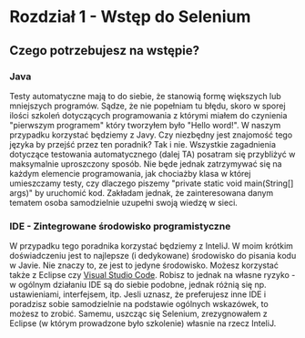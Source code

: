 # Rozdział 1 - Wstęp do Selenium

## Czego potrzebujesz na wstępie? 
### Java
Testy automatyczne mają to do siebie, że stanowią formę większych lub mniejszych programów. Sądze, że nie popełniam tu błędu, skoro w sporej ilości  szkoleń dotyczących programowania z którymi miałem do czynienia "pierwszym programem" który tworzyłem było "Hello word!". W naszym przypadku korzystać będziemy z Javy. Czy niezbędny jest znajomość tego języka by przejść przez ten poradnik? Tak i nie. Wszystkie zagadnienia dotyczące testowania automatycznego (dalej TA) posatram się przybliżyć w maksymalnie uproszczony sposób. Nie będe jednak zatrzymywać się na każdym elemencie programowania, jak chociażby klasa w której umieszczamy testy, czy dlaczego piszemy "private static void main(String[] args)" by uruchomić kod. Zakładam jednak, że zainteresowana danym tematem osoba samodzielnie uzupełni swoją wiedzę w sieci. 
### IDE - Zintegrowane środowisko programistyczne
W przypadku tego poradnika korzystać będziemy z InteliJ. W moim krótkim doświadczeniu jest to najlepsze (i dedykowane) środowisko do pisania kodu w Javie. 
Nie znaczy to, ze jest to jedyne środowisko. Możesz korzystać także z Eclipse czy [Visual Studio Code](https://code.visualstudio.com/docs/java/java-testing). Robisz to jednak na własne ryzyko - w ogólnym działaniu IDE są do siebie podobne, jednak różnią się np. ustawieniami, interfejsem, itp. Jesli uznasz, że preferujesz inne IDE i poradzisz sobie samodzielnie na podstawie ogólnych wskazówek, to możesz to zrobić. Samemu, uszcząc się Selenium, zrezygnowałem z Eclipse (w którym prowadzone było szkolenie) własnie na rzecz InteliJ. 

